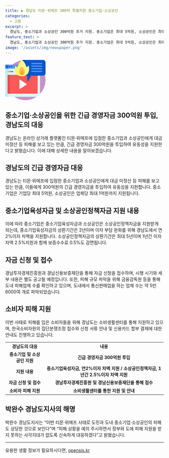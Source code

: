 ```yaml
---
title: ▶ 경남도 티몬·위메프 300억 특별지원 중소기업·소상공인
categories:
  - 고용
excerpt: >
  경남도, 중소기업과 소상공인 300억원 추가 지원. 중소기업은 최대 5억원, 소상공인은 최대 1억원까지 지원. 티몬·위메프 피해지원 특별경영자금 신설, 중소기업은 2년간 이자 차액 2% 지원, 소상공인은 최대 5년간 이자 차액 2.5%와 보증수수료 감면 등 혜택. 도내 소비자 피해에 대해서도 대응 예정. 이번 사태로 중소기업·소상공인의 피해 상황을 예의주시하며 지원 방안을 모색 중임을 밝혔다.
feature_text: >
  경남도, 중소기업과 소상공인 300억원 추가 지원. 중소기업은 최대 5억원, 소상공인은 최대 1억원까지 지원. 티몬·위메프 피해지원 특별경영자금 신설, 중소기업은 2년간 이자 차액 2% 지원, 소상공인은 최대 5년간 이자 차액 2.5%와 보증수수료 감면 등 혜택. 도내 소비자 피해에 대해서도 대응 예정. 이번 사태로 중소기업·소상공인의 피해 상황을 예의주시하며 지원 방안을 모색 중임을 밝혔다.
image: '/assets/img/newspaper.png'
---
```


<p><img src="/assets/img/news.png" alt="rentncar 속보" /></p>

<h2>중소기업·소상공인을 위한 긴급 경영자금 300억원 투입, 경남도의 대응</h2>

<p data-ke-size="size16">경남도는 온라인 상거래 플랫폼인 티몬·위메프에 입점한 중소기업과 소상공인에게 대금 미정산 등 피해를 보고 있는 만큼, 긴급 경영자금 300억원을 투입하여 유동성을 지원한다고 밝혔습니다. 이에 대해 상세한 내용을 알아보겠습니다.</p>

<h2 data-ke-size="size26">경남도의 긴급 경영자금 대응</h2>

<p data-ke-size="size16">경남도는 티몬·위메프에 입점한 중소기업과 소상공인에게 대금 미정산 등 피해를 보고 있는 만큼, 이들에게 300억원의 긴급 경영자금을 투입하여 유동성을 지원합니다. 중소기업은 기업당 최대 5억원, 소상공인은 업체당 최대 1억원까지 지원됩니다.</p>

<h2 data-ke-size="size26">중소기업육성자금 및 소상공인정책자금 지원 내용</h2>

<p data-ke-size="size16">이에 따라 중소기업은 중소기업육성자금과 소상공인은 소상공인정책자금을 지원받게 되는데, 중소기업육성자금의 상환기간은 2년이며 이자 부담 완화를 위해 경남도에서 연2%이자 차액을 지원합니다. 소상공인정책자금의 상환기간은 최대 5년이며 1년간 이자 차액 2.5%지원과 함께 보증수수료 0.5%도 감면됩니다.</p>

<h2 data-ke-size="size26">자금 신청 및 접수</h2>

<p data-ke-size="size16">경남투자경제진흥원과 경남신용보증재단을 통해 자금 신청을 접수하며, 시행 시기와 세부 내용은 별도 공고될 예정입니다. 또한, 피해 규모 파악을 위해 금융감독원 등을 통해 도내 피해업체 수를 확인하고 있으며, 도내에서 통신판매업을 하는 업체 수는 약 5만6000여 개로 파악되었습니다.</p>

<h2 data-ke-size="size26">소비자 피해 지원</h2>

<p data-ke-size="size16">이번 사태로 피해를 입은 소비자들을 위해 경남도는 소비생활센터를 통해 지원하고 있으며, 한국소비자원의 집단분쟁조정 접수와 신청 서류 안내 및 신용카드 할부 결제에 대한 안내도 진행하고 있습니다.</p>

<p data-ke-size="size16"></p>

<table>
    <tr>
        <td style="text-align: center; height: 17px;"><b>경남도의 대응</b></td>
        <td style="text-align: center; height: 17px;"><b>내용</b></td>
    </tr>
    <tr>
        <td style="text-align: center; height: 17px;"><b>중소기업 및 소상공인 지원</b></td>
        <td style="text-align: center; height: 17px;"><b>긴급 경영자금 300억원 투입</b></td>
    </tr>
    <tr>
        <td style="text-align: center; height: 17px;"><b>지원 내용</b></td>
        <td style="text-align: center; height: 17px;"><b>중소기업육성자금, 연2%이자 차액 지원 / 소상공인정책자금, 1년간 2.5%이자 차액 지원</b></td>
    </tr>
    <tr>
        <td style="text-align: center; height: 17px;"><b>자금 신청 및 접수</b></td>
        <td style="text-align: center; height: 17px;"><b>경남투자경제진흥원 및 경남신용보증재단을 통해 접수</b></td>
    </tr>
    <tr>
        <td style="text-align: center; height: 17px;"><b>소비자 피해 지원</b></td>
        <td style="text-align: center; height: 17px;"><b>소비생활센터를 통한 지원 및 안내</b></td>
    </tr>
</table>

<p data-ke-size="size16"></p>

<h2 data-ke-size="size26">박완수 경남도지사의 해명</h2>

<p data-ke-size="size16">박완수 경남도지사는 “이번 티몬·위메프 사태로 도민과 도내 중소기업·소상공인의 피해도 상당한 것으로 보인다”며 “피해 상황을 예의 주시하면서 정부와 도에 피해 지원을 받지 못하는 사각지대가 없도록 신속하게 대응하겠다”고 밝혔습니다.</p>

<p><hr></p>
유용한 생활 정보가 필요하시다면, <a href="https://opensis.kr" rel="dofollow">opensis.kr</a>


